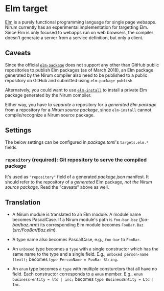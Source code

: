 Elm target
==========

[Elm] is a purely functional programming language for single page webapps.
Nirum currently has an experimental implementation for targetting Elm.
Since Elm is only focused to webapps run on web browsers, the compiler
doesn't generate a server from a service definition, but only a client.

[Elm]: http://elm-lang.org/


Caveats
-------

Since the official [`elm-package`][elm-package] does not support any other than
GitHub public repositories to publish Elm packages (as of March 2018),
an Elm package generated by the Nirum compiler also need to be published to
a public repository on GitHub and submitted using `elm-package publish`.

Alternatvely, you could want to use [`elm-install`][elm-install] to install
a private Elm package generated by the Nirum compiler.

Either way, you have to *separate* a repository for a *generated Elm package*
from a repository for a *Nirum source package*, since `elm-install` cannot
compile/recognize a Nirum source package.

[elm-package]: https://github.com/elm-lang/elm-package
[elm-install]: https://github.com/gdotdesign/elm-github-install


Settings
--------

The below settings can be configured in *package.toml*'s `targets.elm.*` fields.


### `repository` (required): Git repository to serve the compiled package

It's used as `"repository"` field of a generated *package.json* manifest.
It should refer to the repository of a *generated* Elm package,
*not the Nirum source package*.  Read the "caveats" above as well.


Translation
-----------

 -  A Nirum module is translated to an Elm module.  A module name becomes
    PascalCase.  If a Nirum module's path is `foo-bar.baz` (*foo-bar/baz.nrm*)
    its corresponding Elm module becomes `FooBar.Baz` (*src/FooBar/Baz.elm*).

 -  A type name also becomes PascalCase, e.g., `foo-bar` to `FooBar`.

 -  An `unboxed` type becomes a `type` with a single constructor which has
    the same name to the type and a single field.
    E.g., `unboxed person-name (text);` becomes
    `type PersonName = FooBar String`.

 -  An `enum` type becomes a `type` with multiple consturctors that all have
    no field.  Each constructor corresponds to a `enum` member.
    E.g., `enum business-entity = ltd | inc;` becomes
    `type BusinessEntity = Ltd | Inc`.
